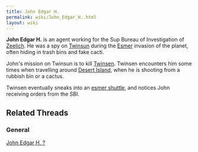 ```yaml
---
title: John Edgar H.
permalink: wiki/John_Edgar_H..html
layout: wiki
---
```


**John Edgar H.** is an agent working for the Sup Bureau of
Investigation of [Zeelich](Zeelich "wikilink"). He was a spy on
[Twinsun](Twinsun "wikilink") during the [Esmer](Esmer "wikilink")
invasion of the planet, often hiding in trash bins and fake cacti.

John's mission on Twinsun is to kill [Twinsen](Twinsen "wikilink").
Twinsen encounters him some times when travelling around [Desert
Island](Desert_Island "wikilink"), when he is shooting from a rubbish
bin or a cactus.

Twinsen eventually sneaks into an [esmer
shuttle](esmer_shuttle "wikilink"), and notices John receiving orders
from the SBI.

## Related Threads

### General

[John Edgar H. ?](https://forum.magicball.net/showthread.php?t=7614)
